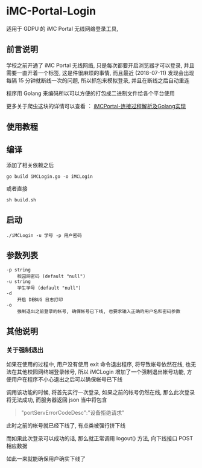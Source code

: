 # iMC-Portal-Login
适用于 GDPU 的 iMC Portal 无线网络登录工具, 

## 前言说明
学校之前开通了 iMC Portal 无线网络, 只是每次都要开启浏览器才可以登录, 并且需要一直开着一个标签, 这是件很麻烦的事情, 而且最近 (2018-07-11) 发现会出现每隔 15 分钟就断线一次的问题, 所以抓包来模拟登录, 并且在断线之后自动重连
 
 程序用 Golang 来编码所以可以方便的打包成二进制文件给各个平台使用

更多关于爬虫这块的详情可以查看 ： [iMCPortal-连接过程解析及Golang实现](https://blog.meetwhy.com/blog/iMCPortal.html)

## 使用教程
## 编译
添加了相关依赖之后

    go build iMCLogin.go -o iMCLogin

或者直接

    sh build.sh

## 启动

    ./iMCLogin -u 学号 -p 用户密码

## 参数列表

    
    -p string
        校园网密码 (default "null")
    -u string
        学生学号 (default "null")
    -d
        开启 DEBUG 日志打印
    -o 
        强制退出之前登录的帐号, 确保帐号已下线, 也要求输入正确的用户名和密码参数

## 其他说明
### 关于强制退出
如果在使用的过程中, 用户没有使用 exit 命令退出程序, 将导致帐号依然在线, 也无法在其他校园网终端登录帐号, 所以 iMCLogin 增加了一个强制退出帐号功能, 方便用户在程序不小心退出之后可以确保帐号已下线

调用该功能的时候, 将首先实行一次登录, 如果之前的帐号仍然在线, 那么此次登录将无法成功, 而服务器返回 json 当中将包含 

 > "portServErrorCodeDesc":"设备拒绝请求"
    
此时之前的帐号就已经下线了, 有点类被强行挤下线

而如果此次登录可以成功的话, 那么就正常调用 logout() 方法, 向下线接口 POST 相应数据

如此一来就能确保用户确实下线了
